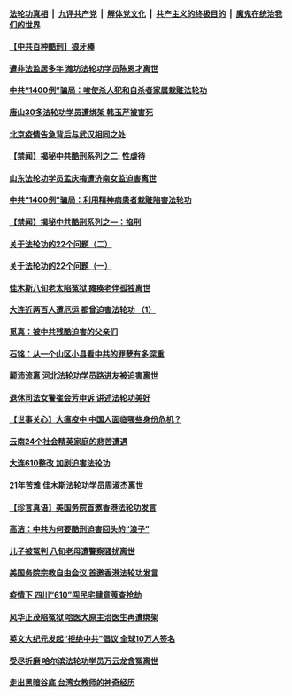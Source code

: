 

####  [法轮功真相](../../../../basic/blob/master/README.md?t=06260531) &nbsp;|&nbsp; [九评共产党](../../../../9ping.md/blob/master/README.md?t=06260531) &nbsp;|&nbsp; [解体党文化](../../../../jtdwh.md/blob/master/README.md?t=06260531)  &nbsp;|&nbsp; [共产主义的终极目的](../../../../gczydzjmd.md/blob/master/README.md?t=06260531) &nbsp;|&nbsp; [魔鬼在统治我们的世界](../../../../mgztzwmdsj.md/blob/master/README.md?t=06260531) 

#### [【中共百种酷刑】狼牙棒](../pages/prog424/a102879170.md?t=06260531) 

#### [遭非法监居多年 潍坊法轮功学员陈恩才离世](../pages/prog424/a102879155.md?t=06260531) 

#### [中共“1400例”骗局：唆使杀人犯和自杀者家属栽赃法轮功](../pages/prog424/a102879135.md?t=06260531) 

#### [唐山30多法轮功学员遭绑架 韩玉芹被害死](../pages/prog424/a102879022.md?t=06260531) 

#### [北京疫情告急背后与武汉相同之处](../pages/prog424/a102878942.md?t=06260531) 

#### [【禁闻】揭秘中共酷刑系列之二: 性虐待](../pages/prog424/a102878764.md?t=06260531) 

#### [山东法轮功学员孟庆梅遭济南女监迫害离世](../pages/prog424/a102878341.md?t=06260531) 

#### [中共“1400例”骗局：利用精神病患者栽赃陷害法轮功](../pages/prog424/a102878331.md?t=06260531) 

#### [【禁闻】揭秘中共酷刑系列之一：掐刑](../pages/prog424/a102877919.md?t=06260531) 

#### [关于法轮功的22个问题（二）](../pages/prog424/a102877425.md?t=06260531) 

#### [关于法轮功的22个问题（一）](../pages/prog424/a102877409.md?t=06260531) 

#### [佳木斯八旬老太陷冤狱 瘫痪老伴孤独离世](../pages/prog424/a102877402.md?t=06260531) 

#### [大连近两百人遭厄运 都曾迫害法轮功 （1）](../pages/prog424/a102876534.md?t=06260531) 

#### [觅真：被中共残酷迫害的父亲们](../pages/prog424/a102876156.md?t=06260531) 

#### [石铭：从一个山区小县看中共的罪孽有多深重](../pages/prog424/a102876150.md?t=06260531) 

#### [颠沛流离 河北法轮功学员路进友被迫害离世](../pages/prog424/a102875543.md?t=06260531) 

#### [退休司法女警崔会芳申诉 讲述法轮功美好](../pages/prog424/a102875416.md?t=06260531) 

#### [【世事关心】大瘟疫中 中国人面临哪些身份危机？](../pages/prog424/a102874644.md?t=06260531) 

#### [云南24个社会精英家庭的悲苦遭遇](../pages/prog424/a102874714.md?t=06260531) 

#### [大连610整改 加剧迫害法轮功](../pages/prog424/a102874147.md?t=06260531) 

#### [21年苦难 佳木斯法轮功学员周淑杰离世](../pages/prog424/a102873864.md?t=06260531) 

#### [【珍言真语】美国务院首邀香港法轮功发言](../pages/prog424/a102872871.md?t=06260531) 

#### [高洁：中共为何要酷刑迫害回头的“浪子”](../pages/prog424/a102872551.md?t=06260531) 

#### [儿子被冤判 八旬老母遭警察骚扰离世](../pages/prog424/a102872174.md?t=06260531) 

#### [美国务院宗教自由会议 首邀香港法轮功发言](../pages/prog424/a102872317.md?t=06260531) 

#### [疫情下 四川“610”闯民宅肆意蒐查抢劫](../pages/prog424/a102872137.md?t=06260531) 

#### [风华正茂陷冤狱 哈医大原主治医生再遭绑架](../pages/prog424/a102872059.md?t=06260531) 

#### [英文大纪元发起“拒绝中共”倡议 全球10万人签名](../pages/prog424/a102871657.md?t=06260531) 

#### [受尽折磨 哈尔滨法轮功学员万云龙含冤离世](../pages/prog424/a102871320.md?t=06260531) 

#### [走出黑暗谷底 台湾女教师的神奇经历](../pages/prog424/a102871310.md?t=06260531) 

